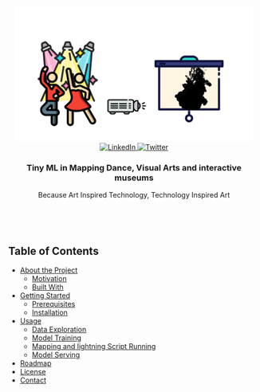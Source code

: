 <!--
*** Thanks for checking out this README Template. If you have a suggestion that would
*** make this better, please fork the tinyml-mapping-backlight and create a pull request or simply open
*** an issue with the tag "suggest".
*** Thanks again! Now go create something AMAZING! :D
***
***
***
*** To avoid retyping too much info. Do a search and replace for the following:
*** fullmakeralchemist, tinyml-mapping-backlight, twitter_handle, fullmakeralchemist@gmail.com
-->

<!-- PROJECT LOGO -->
<br />
<p align="center">
  <a href="https://github.com/fullmakeralchemist/tinyml-mapping-backlight">
    <img src="assets/logo.png" alt="Logo" width="480">
  </a>
  <br />

  <a href="https://www.linkedin.com/in/fullmakeralchemist/">
    <img src="https://img.shields.io/badge/-LinkedIn-black.svg?style=for-the-badge&logo=linkedin&colorB=555" alt="LinkedIn" height="25">
  </a>
  <a href="https://twitter.com/makeralchemist/">
    <img src="https://img.shields.io/twitter/follow/makeralchemist?label=Twitter&logo=twitter&style=for-the-badge" alt="Twitter" height="25">
  </a>

   <h3 align="center">Tiny ML in Mapping Dance, Visual Arts and interactive museums</h3>
  <p align="center">
    Because Art Inspired Technology, Technology Inspired Art
  </p>
  <br />
</p>
<br />

<!-- TABLE OF CONTENTS -->
## Table of Contents

* [About the Project](#about-the-project)
  * [Motivation](#motivation)
  * [Built With](#built-with)
* [Getting Started](#getting-started)
  * [Prerequisites](#prerequisites)
  * [Installation](#installation)
* [Usage](#usage)
  * [Data Exploration](#data-exploration)
  * [Model Training](#model-training)
  * [Mapping and lightning Script Running](#script)
  * [Model Serving](#model-serving)
* [Roadmap](#roadmap)
* [License](#license)
* [Contact](#contact)
